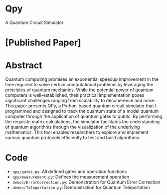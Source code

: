 # Qpy
A Quantum Circuit Simulator 

# [Published Paper]

# Abstract
Quantum computing promises an exponential speedup improvement in the time required to solve certain computational problems by leveraging the principles of quantum mechanics. While the potential power of quantum computers is well-established, their practical implementation poses significant challenges ranging from scalability to decoherence and noise. This paper presents QPy, a Python-based quantum circuit simulator that I programmed and designed to track the quantum state of a model quantum computer through the application of quantum gates to qubits. By performing the requisite matrix calculations, the simulator facilitates the understanding of quantum algorithms through the visualization of the underlying mathematics. This tool enables researchers to explore and implement various quantum protocols efficiently to test and build algorithms. 

# Code
- `qpy/gates.py`: All defined gates and operation functions
- `qpy/measurement.py`: Defines the measurement operation
- `demos/ErrorCorrection.py`: Demonstration for Quantum Error Correction
- `demos/Teleportation.py`: Demonstration for Quantum Teleportation
